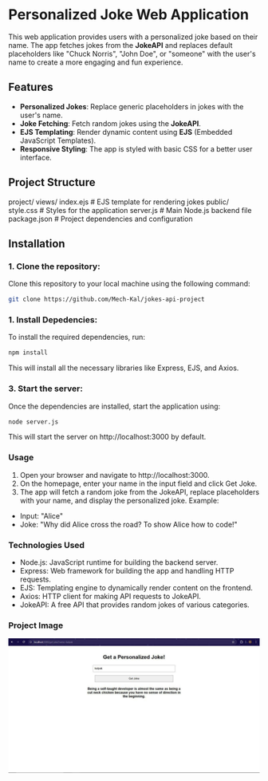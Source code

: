 # Personalized Joke Web Application

This web application provides users with a personalized joke based on their name. The app fetches jokes from the **JokeAPI** and replaces default placeholders like "Chuck Norris", "John Doe", or "someone" with the user's name to create a more engaging and fun experience.

## Features

- **Personalized Jokes**: Replace generic placeholders in jokes with the user's name.
- **Joke Fetching**: Fetch random jokes using the **JokeAPI**.
- **EJS Templating**: Render dynamic content using **EJS** (Embedded JavaScript Templates).
- **Responsive Styling**: The app is styled with basic CSS for a better user interface.

## Project Structure
project/
    views/
        index.ejs     # EJS template for rendering jokes
    public/
        style.css     # Styles for the application
    server.js         # Main Node.js backend file
    package.json      # Project dependencies and configuration

## Installation

### 1. Clone the repository:

Clone this repository to your local machine using the following command:

```bash
git clone https://github.com/Mech-Kal/jokes-api-project
```

### 1. Install Depedencies:
To install the required dependencies, run:
```bash
npm install
```
This will install all the necessary libraries like Express, EJS, and Axios.

### 3. Start the server:
Once the dependencies are installed, start the application using:

```bash
node server.js
```
This will start the server on http://localhost:3000 by default.


### Usage
1. Open your browser and navigate to http://localhost:3000.
2. On the homepage, enter your name in the input field and click Get Joke.
3. The app will fetch a random joke from the JokeAPI, replace placeholders with your name, and display the personalized joke.
Example:

- Input: "Alice"
- Joke: "Why did Alice cross the road? To show Alice how to code!"

### Technologies Used
- Node.js: JavaScript runtime for building the backend server.
- Express: Web framework for building the app and handling HTTP requests.
- EJS: Templating engine to dynamically render content on the frontend.
- Axios: HTTP client for making API requests to JokeAPI.
- JokeAPI: A free API that provides random jokes of various categories.

### Project Image
![Project Image](./views/images/project-image.jpg)
